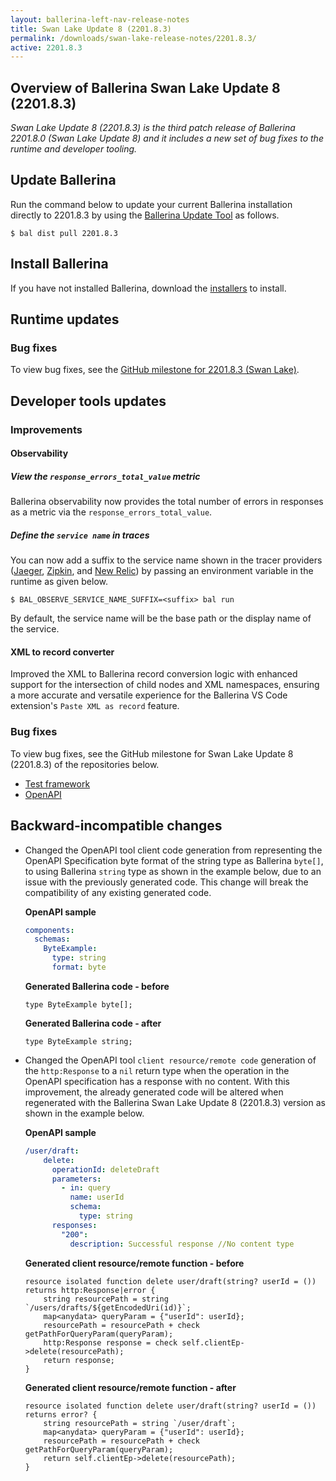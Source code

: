 ```yaml
---
layout: ballerina-left-nav-release-notes
title: Swan Lake Update 8 (2201.8.3) 
permalink: /downloads/swan-lake-release-notes/2201.8.3/
active: 2201.8.3
---
```


## Overview of Ballerina Swan Lake Update 8 (2201.8.3)

<em>Swan Lake Update 8 (2201.8.3) is the third patch release of Ballerina 2201.8.0 (Swan Lake Update 8) and it includes a new set of bug fixes to the runtime and developer tooling.</em>

## Update Ballerina

Run the command below to update your current Ballerina installation directly to 2201.8.3 by using the [Ballerina Update Tool](/learn/update-tool/) as follows.

```
$ bal dist pull 2201.8.3
```

## Install Ballerina

If you have not installed Ballerina, download the [installers](/downloads/#swanlake) to install.

## Runtime updates

### Bug fixes

To view bug fixes, see the [GitHub milestone for 2201.8.3 (Swan Lake)](https://github.com/ballerina-platform/ballerina-lang/issues?q=is%3Aissue+milestone%3A2201.8.3+label%3AType%2FBug+is%3Aclosed+label%3ATeam%2FjBallerina).

## Developer tools updates

### Improvements

#### Observability

##### View the `response_errors_total_value` metric

Ballerina observability now provides the total number of errors in responses as a metric via the `response_errors_total_value`.

##### Define the `service name` in traces

You can now add a suffix to the service name shown in the tracer providers ([Jaeger](https://www.jaegertracing.io/), [Zipkin](https://zipkin.io/), and [New Relic](https://newrelic.com/welcome-back)) by passing an environment variable in the runtime as given below. 

```
$ BAL_OBSERVE_SERVICE_NAME_SUFFIX=<suffix> bal run
```

By default, the service name will be the base path or the display name of the service.

#### XML to record converter

Improved the XML to Ballerina record conversion logic with enhanced support for the intersection of child nodes and XML namespaces, ensuring a more accurate and versatile experience for the Ballerina VS Code extension's `Paste XML as record` feature.

### Bug fixes

To view bug fixes, see the GitHub milestone for Swan Lake Update 8 (2201.8.3) of the repositories below.

- [Test framework](https://github.com/ballerina-platform/ballerina-lang/issues?q=is%3Aissue+milestone%3A2201.8.3+label%3ATeam%2FDevTools+label%3AType%2FBug+is%3Aclosed)
- [OpenAPI](https://github.com/ballerina-platform/ballerina-library/issues?q=is%3Aissue+label%3Amodule%2Fopenapi-tools+label%3AType%2FBug+milestone%3A2201.8.3+is%3Aclosed)

## Backward-incompatible changes

- Changed the OpenAPI tool client code generation from representing the OpenAPI Specification byte format of the string type as Ballerina `byte[]`, to using Ballerina `string` type as shown in the example below, due to an issue with the previously generated code. This change will break the compatibility of any existing generated code.

  **OpenAPI sample**

  ```yaml
  components:
    schemas:
      ByteExample:
        type: string
        format: byte
  ```

  **Generated Ballerina code - before**

  ```ballerina
  type ByteExample byte[];
  ```

  **Generated Ballerina code - after**

  ```ballerina
  type ByteExample string;
  ```

- Changed the OpenAPI tool `client resource/remote code` generation of the `http:Response` to a `nil` return type when the operation in the OpenAPI specification has a response with no content. With this improvement, the already generated code will be altered when regenerated with the Ballerina Swan Lake Update 8 (2201.8.3) version as shown in the example below.

  **OpenAPI sample**

  ```yaml
  /user/draft:
      delete:
        operationId: deleteDraft
        parameters:
          - in: query
            name: userId
            schema:
              type: string    
        responses:
          "200":
            description: Successful response //No content type
  ```

  **Generated client resource/remote function - before**

  ```ballerina
  resource isolated function delete user/draft(string? userId = ()) returns http:Response|error {
      string resourcePath = string `/users/drafts/${getEncodedUri(id)}`;
      map<anydata> queryParam = {"userId": userId};
      resourcePath = resourcePath + check getPathForQueryParam(queryParam);
      http:Response response = check self.clientEp->delete(resourcePath);
      return response;
  }
  ```

  **Generated client resource/remote function - after**

  ```ballerina
  resource isolated function delete user/draft(string? userId = ()) returns error? {
      string resourcePath = string `/user/draft`;
      map<anydata> queryParam = {"userId": userId};
      resourcePath = resourcePath + check getPathForQueryParam(queryParam);
      return self.clientEp->delete(resourcePath);
  }
  ```
